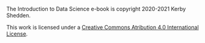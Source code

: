 
The Introduction to Data Science e-book is copyright 2020-2021 Kerby Shedden.

This work is licensed under a [Creative Commons Atribution 4.0 International License](http://creativecommons.org/licenses/by/4.0).
